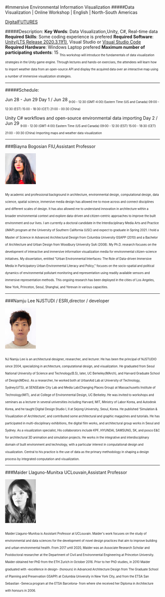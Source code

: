 
#Immersive Environmental Information Visualization
#####Data Visualization | Online Workshop | English | North-South Americas

[DigitalFUTURES](https://www.digitalfutures.world/workshops/18.html)



#####Description:
**Key Words**: Data Visualization,Unity, C#, Real-time data 
**Required Skills**: Some coding experience is prefered
**Required Software**: [Unity(LTS Release 2020.3.11f1)](https://unity3d.com/unity/qa/lts-releases?version=2020.3&fbclid=IwAR12EF0jA8un6c3K8SSoHDaEABRa_zWN5Wq9-SWNtTnrHU0l2_pofoAute0), Visual Studio or [Visual Studio Code](https://code.visualstudio.com/)
**Required Hardware**: Windows Laptop prefered
**Maximum number of participating students**: 15
<sub><sub>
This workshop will introduce the fundamentals of data visualization strategies in the Unity game engine. Through lectures and hands-on exercises, the attendees will learn how to import weather data from an open-source API and display the acquired data over an interactive map using a number of immersive visualization strategies.
</sub></sub>

----

#####Schedule:

Jun 28 - Jun 29
Day 1 / Jun 28
<sub><sub>
9:00 - 12:30 (GMT-4:00) Eastern Time (US and Canada)
09:00 - 12:30 (EST)
15:00 - 18:30 (CET)
21:00 - 00:30 (China)
</sub></sub>

Unity C# workflows and open-source environmental data importing
Day 2 / Jun 29
<sub><sub>
9:00 - 12:30 (GMT-4:00) Eastern Time (US and Canada)
09:00 - 12:30 (EST)
15:00 - 18:30 (CET)
21:00 - 00:30 (China)
Importing maps and weather data visualization

</sub></sub>

----

###Biayna Bogosian
FIU,Assistant Professor

<img src="/bio/210521102106389.jpg" alt="Biayna Bogosian" width="100" height="whatever">

<sub><sub>
My academic and professional background in architecture, environmental design, computational design, data science, spatial science, immersive media design has allowed me to move across and connect disciplines and different scales of design. It has also allowed me to understand innovation in architecture within a broader environmental context and explore data-driven and citizen-centric approaches to improve the built environment and our lives. I am currently a doctoral candidate in the Interdisciplinary Media Arts and Practice (iMAP) program at the University of Southern California (USC) and expect to graduate in Spring 2021. I hold a Master of Science in Advanced Architectural Design from Columbia University GSAPP (2010) and a Bachelor of Architecture and Urban Design from Woodbury University SoA (2008). My Ph.D. research focuses on the development of interactive and immersive information visualization media for environmental citizen-science initiatives. My dissertation, entitled "Urban Environmental Interfaces: The Role of Data-driven Immersive Media in Participatory Urban Environmental Literacy and Policy," focuses on the socio-spatial and political dynamics of environmental pollutant monitoring and representation using readily available sensors and immersive representation methods. This ongoing research has been deployed in the cities of Los Angeles, New York, Princeton, Seoul, Shanghai, and Yerevan in various capacities.
</sub></sub>

-------
###Namju Lee
NJSTUDI / ESRI,director / developer

<img src="/bio/210522103131900.jpg" alt="Biayna Bogosian" width="100" height="whatever">

<sub><sub>
NJ Namju Lee is an architectural designer, researcher, and lecturer. He has been the principal of NJSTUDIO since 2004, specializing in architecture, computational design, and visualization. He graduated from Seoul National University of Science and Technology(B.S), later, UC Berkeley(MArch), and Harvard Graduate School of Design(MDes). As a researcher, he worked both at UrbanAid Lab at University of Technology, Sydney(UTS), at SENSEable City Lab and Media Lab(Changing Places Group) at Massachusetts Institute of Technology(MIT), and at College of Environmental Design, UC Berkeley. He was invited to workshops and seminars as a lecturer in several universities including Harvard, MIT, Ministry of Labor Korea, and Autodesk Korea, and he taught Digital Design Studio I, II at Sejong University, Seoul, Korea. He published ‘Simulation & Visualization of Architecture’, and contributed some architectural and graphic magazines and tutorials. He has participated in multi-disciplinary exhibitions, the digital film works, and architectural group works in Seoul and Sydney. As a visualization specialist, His collaborators include KPF, HYUNDAI, SAMSUNG, SK, and posco E&C for architectural 3D animation and simulation projects. He works in the integrative and interdisciplinary domain of built environment and technology, with a particular interest in computational design and visualization. Central to his practice is the use of data as the primary methodology in shaping a design process by integrated computation and visualization.
</sub></sub>

-------
###Maider Llaguno-Munitxa
UCLouvain,Assistant Professor

<img src="/bio/210520060823997.png" alt="Biayna Bogosian" width="100" height="whatever">

<sub><sub>
Maider Llaguno-Munitxa is Assistant Professor at UCLouvain. Maider's work focuses on the study of environmental and data sciences for the development of novel design practices that aim to improve building and urban environmental health. From 2017 until 2020, Maider was an Associate Research Scholar and Postdoctoral researcher at the Department of Civil and Environmental Engineering at Princeton University. Maider obtained her PhD from the ETH Zurich in October 2016. Prior to her PhD studies, in 2010 Maider graduated with -excellence in design- (honours) in Advanced Architecture Design from The Graduate School of Planning and Preservation GSAPP) at Columbia University in New York City, and from the ETSA San Sebastian -Seneca program at the ETSA Barcelona- from where she received her Diploma in Architecture with honours in 2006.
</sub></sub>